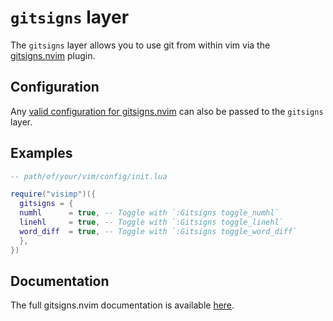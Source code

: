 # `gitsigns` layer

The `gitsigns` layer allows you to use git from within vim via the
[gitsigns.nvim](https://github.com/lewis6991/gitsigns.nvim) plugin.

## Configuration

Any [valid configuration for
gitsigns.nvim](https://github.com/lewis6991/gitsigns.nvim#installation--usage)
can also be passed to the `gitsigns` layer.

## Examples

```lua
-- path/of/your/vim/config/init.lua

require("visimp")({
  gitsigns = {
  numhl      = true, -- Toggle with `:Gitsigns toggle_numhl`
  linehl     = true, -- Toggle with `:Gitsigns toggle_linehl`
  word_diff  = true, -- Toggle with `:Gitsigns toggle_word_diff`
  },
})
```

## Documentation

The full gitsigns.nvim documentation is available
[here](https://github.com/lewis6991/gitsigns.nvim/blob/main/doc/gitsigns.txt).
